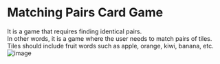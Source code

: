 # Matching Pairs Card Game

It is a game that requires finding identical pairs.\
In other words, it is a game where the user needs to match pairs of tiles.\
Tiles should include fruit words such as apple, orange, kiwi, banana, etc.
\
![image](https://user-images.githubusercontent.com/73431932/226394276-e1981474-743e-4f2f-9833-ab8170c75d85.png)
